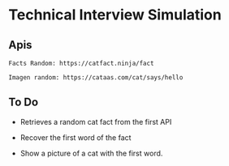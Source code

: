 # Technical Interview Simulation

## Apis

``` Facts Random: https://catfact.ninja/fact ```

```Imagen random: https://cataas.com/cat/says/hello ```

## To Do

* Retrieves a random cat fact from the first API

* Recover the first word of the fact

* Show a picture of a cat with the first word.
